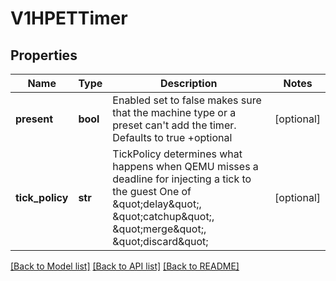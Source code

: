 # V1HPETTimer

## Properties
Name | Type | Description | Notes
------------ | ------------- | ------------- | -------------
**present** | **bool** | Enabled set to false makes sure that the machine type or a preset can&#39;t add the timer. Defaults to true +optional | [optional] 
**tick_policy** | **str** | TickPolicy determines what happens when QEMU misses a deadline for injecting a tick to the guest One of \&quot;delay\&quot;, \&quot;catchup\&quot;, \&quot;merge\&quot;, \&quot;discard\&quot; | [optional] 

[[Back to Model list]](../README.md#documentation-for-models) [[Back to API list]](../README.md#documentation-for-api-endpoints) [[Back to README]](../README.md)



